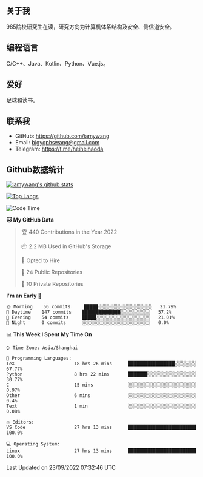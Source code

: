 ## 关于我

985院校研究生在读，研究方向为计算机体系结构及安全、侧信道安全。

## 编程语言

C/C++、Java、Kotlin、Python、Vue.js。

## 爱好

足球和读书。

## 联系我

- GitHub: https://github.com/iamywang
- Email: bigyophswang@gmail.com
- Telegram: https://t.me/heiheihaoda

## Github数据统计

[![iamywang's github stats](https://github-readme-stats.vercel.app/api?username=iamywang&count_private=true&show_icons=true)]()

[![Top Langs](https://github-readme-stats.vercel.app/api/top-langs/?username=iamywang&layout=compact)]()

<!--START_SECTION:waka-->
![Code Time](http://img.shields.io/badge/Code%20Time-575%20hrs%2056%20mins-blue)

**🐱 My GitHub Data** 

> 🏆 440 Contributions in the Year 2022
 > 
> 📦 2.2 MB Used in GitHub's Storage 
 > 
> 💼 Opted to Hire
 > 
> 📜 24 Public Repositories 
 > 
> 🔑 10 Private Repositories  
 > 
**I'm an Early 🐤** 

```text
🌞 Morning    56 commits     █████░░░░░░░░░░░░░░░░░░░░   21.79% 
🌆 Daytime    147 commits    ██████████████░░░░░░░░░░░   57.2% 
🌃 Evening    54 commits     █████░░░░░░░░░░░░░░░░░░░░   21.01% 
🌙 Night      0 commits      ░░░░░░░░░░░░░░░░░░░░░░░░░   0.0%

```


📊 **This Week I Spent My Time On** 

```text
⌚︎ Time Zone: Asia/Shanghai

💬 Programming Languages: 
TeX                      18 hrs 26 mins      █████████████████░░░░░░░░   67.77% 
Python                   8 hrs 22 mins       ███████░░░░░░░░░░░░░░░░░░   30.77% 
C                        15 mins             ░░░░░░░░░░░░░░░░░░░░░░░░░   0.97% 
Other                    6 mins              ░░░░░░░░░░░░░░░░░░░░░░░░░   0.4% 
Text                     1 min               ░░░░░░░░░░░░░░░░░░░░░░░░░   0.08%

🔥 Editors: 
VS Code                  27 hrs 13 mins      █████████████████████████   100.0%

💻 Operating System: 
Linux                    27 hrs 13 mins      █████████████████████████   100.0%

```


 Last Updated on 23/09/2022 07:32:46 UTC
<!--END_SECTION:waka-->

